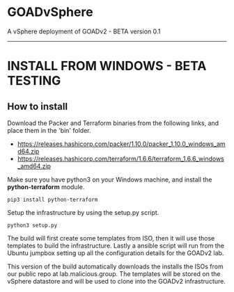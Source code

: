 # GOADvSphere
A vSphere deployment of GOADv2 - BETA version 0.1

---

# INSTALL FROM WINDOWS - BETA TESTING
## How to install
Download the Packer and Terraform binaries from the following links, and place them in the 'bin' folder.

- https://releases.hashicorp.com/packer/1.10.0/packer_1.10.0_windows_amd64.zip
- https://releases.hashicorp.com/terraform/1.6.6/terraform_1.6.6_windows_amd64.zip

Make sure you have python3 on your Windows machine, and install the **python-terraform** module.

```pip3 install python-terraform```

Setup the infrastructure by using the setup.py script.

```python3 setup.py```

The build will first create some templates from ISO, then it will use those templates to build the infrastructure. Lastly a ansible script will run from the Ubuntu jumpbox setting up all the configuration details for the GOADv2 lab.

This version of the build automatically downloads the installs the ISOs from our public repo at lab.malicious.group. The templates will be stored on the vSphere datastore and will be used to clone into the GOADv2 infrastructure.
